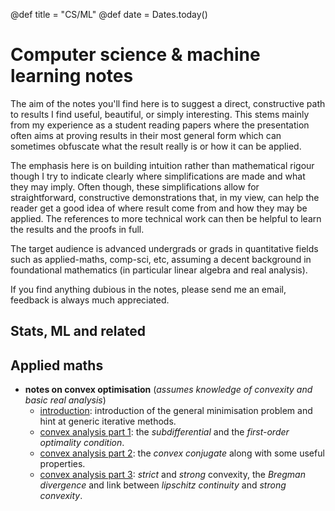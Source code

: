 @def title = "CS/ML"
@def date = Dates.today()

# Computer science & machine learning notes

The aim of the notes you'll find here is to suggest a direct, constructive path to results I find useful, beautiful, or simply interesting.
This stems mainly from my experience as a student reading papers where the presentation often aims at proving results in their most general form which can sometimes obfuscate what the result really is or how it can be applied.

The emphasis here is on building intuition rather than mathematical rigour though I try to indicate clearly where simplifications are made and what they may imply.
Often though, these simplifications allow for straightforward, constructive demonstrations that, in my view, can help the reader get a good idea of where result come from and how they may be applied.
The references to more technical work can then be helpful to learn the results and the proofs in full.

The target audience is advanced undergrads or grads in quantitative fields such as applied-maths, comp-sci, etc, assuming a decent background in foundational mathematics (in particular linear algebra and real analysis).

If you find anything dubious in the notes, please send me an email, feedback is always much appreciated.

## Stats, ML and related

<!-- * *notes on variational inference* -->
<!-- * *notes on inference on graphical models* -->
<!-- * *notes on RKHS embeddings* -->

## Applied maths

* **notes on convex optimisation** (*assumes knowledge of convexity and basic real analysis*) <!-- 🚫🚫🚫 12/9/18
NOTE TODO:
    🍺 add references to Nesterov's course (+link)
    🍺 add references in ca3 (see note)
-->
    * [introduction](/pub/csml/cvxopt/intro.html): introduction of the general minimisation problem and hint at generic iterative methods. <!-- ✅ 12/9/18 -->
    * [convex analysis part 1](/pub/csml/cvxopt/ca1.html): the *subdifferential* and the *first-order optimality condition*. <!-- ✅ 12/9/18 -->
    * [convex analysis part 2](/pub/csml/cvxopt/ca2.html): the *convex conjugate* along with some useful properties. <!-- ✅ 12/9/18 -->
    * [convex analysis part 3](/pub/csml/cvxopt/ca3.html): *strict* and *strong* convexity, the *Bregman divergence* and link between *lipschitz continuity* and *strong convexity*. <!-- 🚫 12/9/18 NOTE: ok but needs references for Lipschitz <> strong convex maybe as well as something nice on Bregman -->


<!-- * *notes on Krylov subspace methods* -->
<!-- * *notes on matrix theory* -->
